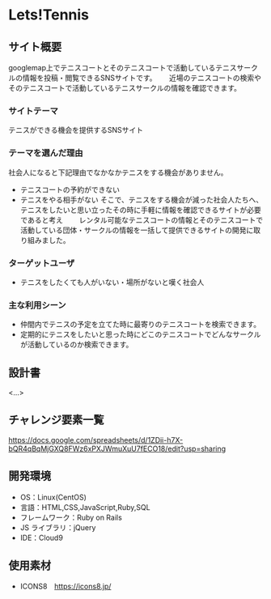 # Lets!Tennis

## サイト概要

googlemap上でテニスコートとそのテニスコートで活動しているテニスサークルの情報を投稿・閲覧できるSNSサイトです。　　
近場のテニスコートの検索やそのテニスコートで活動しているテニスサークルの情報を確認できます。

### サイトテーマ

テニスができる機会を提供するSNSサイト

### テーマを選んだ理由

社会人になると下記理由でなかなかテニスをする機会がありません。  
- テニスコートの予約ができない
- テニスをやる相手がない
そこで、テニスをする機会が減った社会人たちへ、テニスをしたいと思い立ったその時に手軽に情報を確認できるサイトが必要であると考え　　
レンタル可能なテニスコートの情報とそのテニスコートで活動している団体・サークルの情報を一括して提供できるサイトの開発に取り組みました。

### ターゲットユーザ

- テニスをしたくても人がいない・場所がないと嘆く社会人

### 主な利用シーン

- 仲間内でテニスの予定を立てた時に最寄りのテニスコートを検索できます。
- 定期的にテニスをしたいと思った時にどこのテニスコートでどんなサークルが活動しているのか検索できます。

## 設計書

<...>

## チャレンジ要素一覧

https://docs.google.com/spreadsheets/d/1ZDii-h7X-bQR4qBqMjGXQ8FWz6xPXJWmuXuU7fECO18/edit?usp=sharing

## 開発環境

- OS：Linux(CentOS)
- 言語：HTML,CSS,JavaScript,Ruby,SQL
- フレームワーク：Ruby on Rails
- JS ライブラリ：jQuery
- IDE：Cloud9

## 使用素材

- ICONS8　https://icons8.jp/
